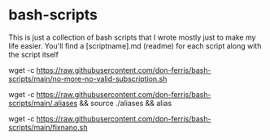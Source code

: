# bash-scripts
This is just a collection of bash scripts that I wrote mostly just to make my life easier.
You'll find a [scriptname].md (readme) for each script along with the script itself

wget -c https://raw.githubusercontent.com/don-ferris/bash-scripts/main/no-more-no-valid-subscription.sh

wget -c https://raw.githubusercontent.com/don-ferris/bash-scripts/main/.aliases && source ./aliases && alias

wget -c https://raw.githubusercontent.com/don-ferris/bash-scripts/main/fixnano.sh
